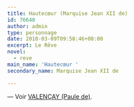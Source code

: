 ```yaml
---
title: Hautecœur (Marquise Jean XII de)
id: 76640
author: admin
type: personnage
date: 2010-03-09T09:58:46+00:00
excerpt: Le Rêve
novel:
  - reve
main_name: 'Hautecœur '
secondary_name: Marquise Jean XII de

---
```

_—_ Voir <a href="/personnage/valencay-paule-de" target="_self">VALENÇAY (Paule de)</a>.